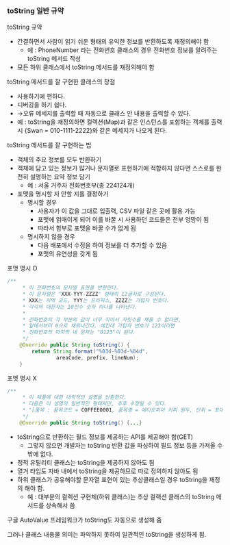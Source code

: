 ### toString 일반 규약

toString 규약

- 간결하면서 사람이 읽기 쉬운 형태의 유익한 정보를 반환하도록 재정의해야 함
    - 예 : PhoneNumber 라는 전화번호 클래스의 경우 전화번호 정보를 알려주는 toString 메서드 작성
- 모든 하위 클래스에서 toString 메서드를 재정의해야 함

toString 메서드를 잘 구현한 클래스의 장점

- 사용하기에 편하다.
- 디버깅을 하기 쉽다.
- →오류 메세지를 출력할 때 자동으로 클래스 안 내용을 출력할 수 있다.
- 예 : toString을 재정의하면 컬렉션(Map)과 같은 인스턴스를 포함하는 객체를 출력 시 {Swan = 010-1111-2222}와 같은 메세지가 나오게 된다.

toString 메서드를 잘 구현하는 법

- 객체의 주요 정보를 모두 반환하기
- 객체에 담고 있는 정보가 많거나 문자열로 표현하기에 적합하지 않다면 스스로를 완전히 설명하는 요약 정보 담기
    - 예 : 서울 거주자 전화번호부(총 224124개)
- 포맷을 명시할 지 안할 지를 결정하기
    - 명시할 경우
        - 사용자가 이 값을 그대로 입출력, CSV 파일 같은 곳에 활용 가능
        - 포맷에 얽매이게 되어 이를 바꿀 시 사용하던 코드들은 전부 엉망이 됨
        - 따라서 함부로 포맷을 바꿀 수가 없게 됨
    - 명시하지 않을 경우
        - 다음 배포에서 수정을 하여 정보를 더 추가할 수 있음
        - 포맷의 유연성을 갖게 됨

포맷 명시 O

```java
/**
     * 이 전화번호의 문자열 표현을 반환한다.
     * 이 문자열은 "XXX-YYY-ZZZZ" 형태의 12글자로 구성된다.
     * XXX는 지역 코드, YYY는 프리픽스, ZZZZ는 가입자 번호다.
     * 각각의 대문자는 10진수 숫자 하나를 나타낸다.
     *
     * 전화번호의 각 부분의 값이 너무 작아서 자릿수를 채울 수 없다면,
     * 앞에서부터 0으로 채워나간다. 예컨대 가입자 번호가 123이라면
     * 전화번호의 마지막 네 문자는 "0123"이 된다.
     */
    @Override public String toString() {
        return String.format("%03d-%03d-%04d",
                areaCode, prefix, lineNum);
    }
```

포맷 명시 X

```java
/**
     * 이 제품에 대한 대략적인 설명을 반환한다.
     * 다음은 이 설명의 일반적인 형태지만, 추후 수정될 수 있다.
     * "[품목 : 품목코드 = COFFEE0001, 품목명 = 에티오피아 커피 원두, 단위 = 포대 ]"
     */
    @Override public String toString() {...}
```

- toString으로 반환하는 필드 정보를 제공하는 API를 제공해야 함(GET)
    - 그렇지 않으면 개발자는 toString 반환 값을 파싱하여 필드 정보 등을 가져올 수 밖에 없다.
- 정적 유틸리티 클래스는 toString을 제공하지 않아도 됨
- 열거 타입도 자바 내에서 toString을 제공하므로 따로 정의하지 않아도 됨
- 하위 클래스가 공유해야할 문자열 표현이 있는 추상클래스일 경우 toString을 재정의 해야 함.
    - 예 : 대부분의 컬렉션 구현체(하위 클래스)는 추상 컬랙션 클래스의 toString 메서드를 상속해서 씀

구글 AutoValue 프레임워크가 toString도 자동으로 생성해 줌

그러나 클래스 내용물 의미는 파악하지 못하여 일관적인 toString을 생성하게 됨.
